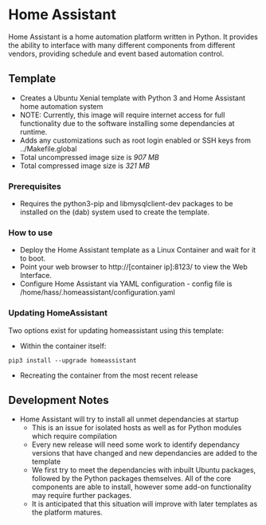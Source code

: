 # Home Assistant

Home Assistant is a home automation platform written in Python. It provides the ability to interface with many different components from different vendors, providing schedule and event based automation control.

## Template
- Creates a Ubuntu Xenial template with Python 3 and Home Assistant home automation system
- NOTE: Currently, this image will require internet access for full functionality due to the software installing some dependancies at runtime.
- Adds any customizations such as root login enabled or SSH keys from ../Makefile.global
- Total uncompressed image size is *907 MB*
- Total compressed image size is *321 MB*

### Prerequisites
- Requires the python3-pip and libmysqlclient-dev packages to be installed on the (dab) system used to create the template.

### How to use

- Deploy the Home Assistant template as a Linux Container and wait for it to boot.
- Point your web browser to http://[container ip]:8123/ to view the Web Interface.
- Configure Home Assistant via YAML configuration - config file is /home/hass/.homeassistant/configuration.yaml

### Updating HomeAssistant

Two options exist for updating homeassistant using this template:

- Within the container itself:

```pip3 install --upgrade homeassistant```

- Recreating the container from the most recent release

## Development Notes

- Home Assistant will try to install all unmet dependancies at startup
  - This is an issue for isolated hosts as well as for Python modules which require compilation
  - Every new release will need some work to identify dependancy versions that have changed and new dependancies are added to the template
  - We first try to meet the dependancies with inbuilt Ubuntu packages, followed by the Python packages themselves. All of the core components are able to install, however some add-on functionality may require further packages.
  - It is anticipated that this situation will improve with later templates as the platform matures.
